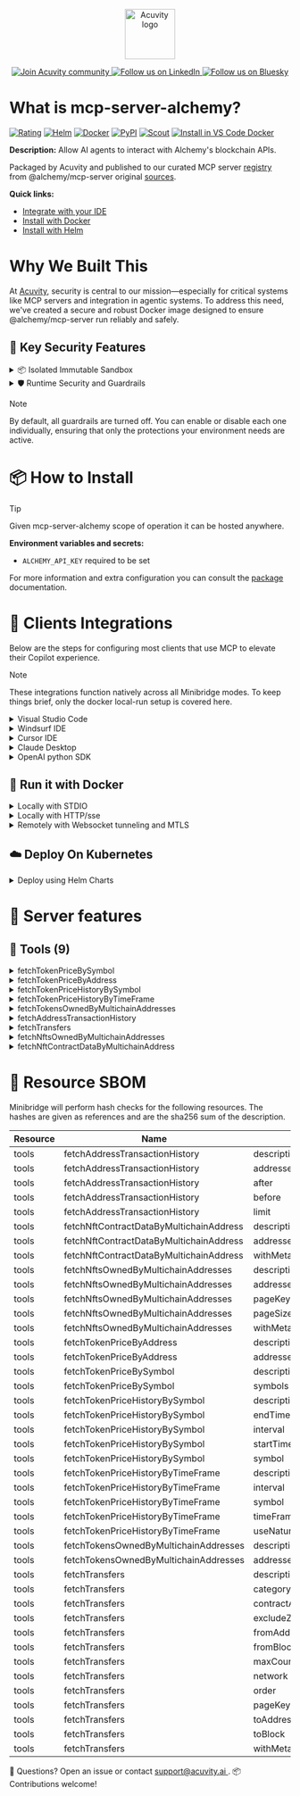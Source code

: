 <p align="center">
  <a href="https://acuvity.ai">
    <picture>
      <img src="https://mma.prnewswire.com/media/2544052/Acuvity__Logo.jpg" height="90" alt="Acuvity logo"/>
    </picture>
  </a>
</p>
<p align="center">
  <a href="https://discord.gg/BkU7fBkrNk">
    <img src="https://img.shields.io/badge/Acuvity-Join-7289DA?logo=discord&logoColor=fff" alt="Join Acuvity community" />
  </a>
<a href="https://www.linkedin.com/company/acuvity/">
    <img src="https://img.shields.io/badge/LinkedIn-Follow-7289DA" alt="Follow us on LinkedIn" />
  </a>
<a href="https://bsky.app/profile/acuvity.bsky.social">
    <img src="https://img.shields.io/badge/Bluesky-Follow-7289DA"?logo=bluesky&logoColor=fff" alt="Follow us on Bluesky" />
  </a>
</p>


# What is mcp-server-alchemy?

[![Rating](https://img.shields.io/badge/D-3775A9?label=Rating)](https://docs.anthropic.com/en/docs/build-with-claude/tool-use/implement-tool-use#best-practices-for-tool-definitions)
[![Helm](https://img.shields.io/badge/1.0.0-3775A9?logo=helm&label=Charts&logoColor=fff)](https://hub.docker.com/r/acuvity/mcp-server-alchemy/tags/)
[![Docker](https://img.shields.io/docker/image-size/acuvity/mcp-server-alchemy/0.1.5?logo=docker&logoColor=fff&label=0.1.5)](https://hub.docker.com/r/acuvity/mcp-server-alchemy)
[![PyPI](https://img.shields.io/badge/0.1.5-3775A9?logo=pypi&logoColor=fff&label=@alchemy/mcp-server)](https://github.com/alchemyplatform/alchemy-mcp-server)
[![Scout](https://img.shields.io/badge/Active-3775A9?logo=docker&logoColor=fff&label=Scout)](https://hub.docker.com/r/acuvity/mcp-server-alchemy/)
[![Install in VS Code Docker](https://img.shields.io/badge/VS_Code-One_click_install-0078d7?logo=githubcopilot)](https://insiders.vscode.dev/redirect/mcp/install?name=mcp-server-alchemy&config=%7B%22args%22%3A%5B%22run%22%2C%22-i%22%2C%22--rm%22%2C%22--read-only%22%2C%22-e%22%2C%22ALCHEMY_API_KEY%22%2C%22docker.io%2Facuvity%2Fmcp-server-alchemy%3A0.1.5%22%5D%2C%22command%22%3A%22docker%22%7D)

**Description:** Allow AI agents to interact with Alchemy's blockchain APIs.

Packaged by Acuvity and published to our curated MCP server [registry](https://mcp.acuvity.ai) from @alchemy/mcp-server original [sources](https://github.com/alchemyplatform/alchemy-mcp-server).

**Quick links:**

- [Integrate with your IDE](https://github.com/acuvity/mcp-servers-registry/blob/main/mcp-server-alchemy/docker/README.md#-clients-integrations)
- [Install with Docker](https://github.com/acuvity/mcp-servers-registry/tree/main/mcp-server-alchemy/docker/README.md#-run-it-with-docker)
- [Install with Helm](https://github.com/acuvity/mcp-servers-registry/tree/main/mcp-server-alchemy/charts/mcp-server-alchemy/README.md#how-to-install)

# Why We Built This

At [Acuvity](https://acuvity.ai), security is central to our mission—especially for critical systems like MCP servers and integration in agentic systems.
To address this need, we've created a secure and robust Docker image designed to ensure @alchemy/mcp-server run reliably and safely.

## 🔐 Key Security Features

<details>
<summary>📦 Isolated Immutable Sandbox </summary>

- **Isolated Execution**: All tools run within secure, containerized sandboxes to enforce process isolation and prevent lateral movement.
- **Non-root by Default**: Enforces least-privilege principles, minimizing the impact of potential security breaches.
- **Read-only Filesystem**: Ensures runtime immutability, preventing unauthorized modification.
- **Version Pinning**: Guarantees consistency and reproducibility across deployments by locking tool and dependency versions.
- **CVE Scanning**: Continuously scans images for known vulnerabilities using [Docker Scout](https://docs.docker.com/scout/) to support proactive mitigation.
- **SBOM & Provenance**: Delivers full supply chain transparency by embedding metadata and traceable build information."
</details>

<details>
<summary>🛡️ Runtime Security and Guardrails</summary>

**Minibridge Integration**: [Minibridge](https://github.com/acuvity/minibridge) establishes secure Agent-to-MCP connectivity, supports Rego/HTTP-based policy enforcement 🕵️, and simplifies orchestration.

The [ARC](https://github.com/acuvity/mcp-servers-registry/tree/main) container includes a [built-in Rego policy](https://github.com/acuvity/mcp-servers-registry/tree/main/mcp-server-alchemy/docker/policy.rego) that enables a set of runtime "guardrails"" to help enforce security, privacy, and correct usage of your services. Below is an overview of each guardrail provided.

### 🔒 Resource Integrity

**Mitigates MCP Rug Pull Attacks**

* **Goal:** Protect users from malicious tool description changes after initial approval, preventing post-installation manipulation or deception.
* **Mechanism:** Locks tool descriptions upon client approval and verifies their integrity before execution. Any modification to the description triggers a security violation, blocking unauthorized changes from server-side updates.

### 🛡️ Guardrails

#### Covert Instruction Detection

Monitors incoming requests for hidden or obfuscated directives that could alter policy behavior.

* **Goal:** Stop attackers from slipping unnoticed commands or payloads into otherwise harmless data.
* **Mechanism:** Applies a library of regex patterns and binary‐encoding checks to the full request body. If any pattern matches a known covert channel (e.g., steganographic markers, hidden HTML tags, escape-sequence tricks), the request is rejected.

#### Sensitive Pattern Detection

Block user-defined sensitive data patterns (credential paths, filesystem references).

* **Goal:** Block accidental or malicious inclusion of sensitive information that violates data-handling rules.
* **Mechanism:** Runs a curated set of regexes against all payloads and tool descriptions—matching patterns such as `.env` files, RSA key paths, directory traversal sequences.

#### Shadowing Pattern Detection

Detects and blocks "shadowing" attacks, where a malicious MCP server sneaks hidden directives into its own tool descriptions to hijack or override the behavior of other, trusted tools.

* **Goal:** Stop a rogue server from poisoning the agent’s logic by embedding instructions that alter how a different server’s tools operate (e.g., forcing all emails to go to an attacker’s address even when the user calls a separate `send_email` tool).
* **Mechanism:** During policy load, each tool description is scanned for cross‐tool override patterns—such as `<IMPORTANT>` sections referencing other tool names, hidden side‐effects, or directives that apply to a different server’s API. Any description that attempts to shadow or extend instructions for a tool outside its own namespace triggers a policy violation and is rejected.

#### Schema Misuse Prevention

Enforces strict adherence to MCP input schemas.

* **Goal:** Prevent malformed or unexpected fields from bypassing validations, causing runtime errors, or enabling injections.
* **Mechanism:** Compares each incoming JSON object against the declared schema (required properties, allowed keys, types). Any extra, missing, or mistyped field triggers an immediate policy violation.

#### Cross-Origin Tool Access

Controls whether tools may invoke tools or services from external origins.

* **Goal:** Prevent untrusted or out-of-scope services from being called.
* **Mechanism:** Examines tool invocation requests and outgoing calls, verifying each target against an allowlist of approved domains or service names. Calls to any non-approved origin are blocked.

#### Secrets Redaction

Automatically masks sensitive values so they never appear in logs or responses.

* **Goal:** Ensure that API keys, tokens, passwords, and other credentials cannot leak in plaintext.
* **Mechanism:** Scans every text output for known secret formats (e.g., AWS keys, GitHub PATs, JWTs). Matches are replaced with `[REDACTED]` before the response is sent or recorded.

These controls ensure robust runtime integrity, prevent unauthorized behavior, and provide a foundation for secure-by-design system operations.

### Enable guardrails

To activate guardrails in your Docker containers, define the `GUARDRAILS` environment variable with the protections you need. Available options:
- covert-instruction-detection
- sensitive-pattern-detection
- shadowing-pattern-detection
- schema-misuse-prevention
- cross-origin-tool-access
- secrets-redaction

For example adding:
- `-e GUARDRAILS="secrets-redaction covert-instruction-detection"`
to your docker arguments will enable the `secrets-redaction` and `covert-instruction-detection` guardrails.


## 🔒 Basic Authentication via Shared Secret

Provides a lightweight auth layer using a single shared token.

* **Mechanism:** Expects clients to send an `Authorization` header with the predefined secret.
* **Use Case:** Quickly lock down your endpoint in development or simple internal deployments—no complex OAuth/OIDC setup required.

To turn on Basic Authentication, add `BASIC_AUTH_SECRET` like:
- `-e BASIC_AUTH_SECRET="supersecret"`
to your docker arguments. This will enable the Basic Authentication check.

> While basic auth will protect against unauthorized access, you should use it only in controlled environment,
> rotate credentials frequently and **always** use TLS.

</details>

> [!NOTE]
> By default, all guardrails are turned off. You can enable or disable each one individually, ensuring that only the protections your environment needs are active.


# 📦 How to Install


> [!TIP]
> Given mcp-server-alchemy scope of operation it can be hosted anywhere.

**Environment variables and secrets:**
  - `ALCHEMY_API_KEY` required to be set

For more information and extra configuration you can consult the [package](https://github.com/alchemyplatform/alchemy-mcp-server) documentation.

# 🧰 Clients Integrations

Below are the steps for configuring most clients that use MCP to elevate their Copilot experience.

> [!NOTE]
> These integrations function natively across all Minibridge modes.
> To keep things brief, only the docker local-run setup is covered here.

<details>
<summary>Visual Studio Code</summary>

To get started immediately, you can use the "one-click" link below:

[![Install in VS Code Docker](https://img.shields.io/badge/VS_Code-One_click_install-0078d7?logo=githubcopilot)](https://insiders.vscode.dev/redirect/mcp/install?name=mcp-server-alchemy&config=%7B%22args%22%3A%5B%22run%22%2C%22-i%22%2C%22--rm%22%2C%22--read-only%22%2C%22-e%22%2C%22ALCHEMY_API_KEY%22%2C%22docker.io%2Facuvity%2Fmcp-server-alchemy%3A0.1.5%22%5D%2C%22command%22%3A%22docker%22%7D)

## Global scope

Press `ctrl + shift + p` and type `Preferences: Open User Settings JSON` to add the following section:

```json
{
  "mcp": {
    "servers": {
      "acuvity-mcp-server-alchemy": {
        "env": {
          "ALCHEMY_API_KEY": "TO_BE_SET"
        },
        "command": "docker",
        "args": [
          "run",
          "-i",
          "--rm",
          "--read-only",
          "-e",
          "ALCHEMY_API_KEY",
          "docker.io/acuvity/mcp-server-alchemy:0.1.5"
        ]
      }
    }
  }
}
```

## Workspace scope

In your workspace create a file called `.vscode/mcp.json` and add the following section:

```json
{
  "servers": {
    "acuvity-mcp-server-alchemy": {
      "env": {
        "ALCHEMY_API_KEY": "TO_BE_SET"
      },
      "command": "docker",
      "args": [
        "run",
        "-i",
        "--rm",
        "--read-only",
        "-e",
        "ALCHEMY_API_KEY",
        "docker.io/acuvity/mcp-server-alchemy:0.1.5"
      ]
    }
  }
}
```

> To pass secrets you should use the `promptString` input type described in the [Visual Studio Code documentation](https://code.visualstudio.com/docs/copilot/chat/mcp-servers).

</details>

<details>
<summary>Windsurf IDE</summary>

In `~/.codeium/windsurf/mcp_config.json` add the following section:

```json
{
  "mcpServers": {
    "acuvity-mcp-server-alchemy": {
      "env": {
        "ALCHEMY_API_KEY": "TO_BE_SET"
      },
      "command": "docker",
      "args": [
        "run",
        "-i",
        "--rm",
        "--read-only",
        "-e",
        "ALCHEMY_API_KEY",
        "docker.io/acuvity/mcp-server-alchemy:0.1.5"
      ]
    }
  }
}
```

See [Windsurf documentation](https://docs.windsurf.com/windsurf/mcp) for more info.

</details>

<details>
<summary>Cursor IDE</summary>

Add the following JSON block to your mcp configuration file:
- `~/.cursor/mcp.json` for global scope
- `.cursor/mcp.json` for project scope

```json
{
  "mcpServers": {
    "acuvity-mcp-server-alchemy": {
      "env": {
        "ALCHEMY_API_KEY": "TO_BE_SET"
      },
      "command": "docker",
      "args": [
        "run",
        "-i",
        "--rm",
        "--read-only",
        "-e",
        "ALCHEMY_API_KEY",
        "docker.io/acuvity/mcp-server-alchemy:0.1.5"
      ]
    }
  }
}
```

See [cursor documentation](https://docs.cursor.com/context/model-context-protocol) for more information.

</details>
<details>

<summary>Claude Desktop</summary>

In the `claude_desktop_config.json` configuration file add the following section:

```json
{
  "mcpServers": {
    "acuvity-mcp-server-alchemy": {
      "env": {
        "ALCHEMY_API_KEY": "TO_BE_SET"
      },
      "command": "docker",
      "args": [
        "run",
        "-i",
        "--rm",
        "--read-only",
        "-e",
        "ALCHEMY_API_KEY",
        "docker.io/acuvity/mcp-server-alchemy:0.1.5"
      ]
    }
  }
}
```

See [Anthropic documentation](https://docs.anthropic.com/en/docs/agents-and-tools/mcp) for more information.
</details>

<details>
<summary>OpenAI python SDK</summary>

## Running locally

```python
async with MCPServerStdio(
    params={
        "env": {"ALCHEMY_API_KEY":"TO_BE_SET"},
        "command": "docker",
        "args": ["run","-i","--rm","--read-only","-e","ALCHEMY_API_KEY","docker.io/acuvity/mcp-server-alchemy:0.1.5"]
    }
) as server:
    tools = await server.list_tools()
```

## Running remotely

```python
async with MCPServerSse(
    params={
        "url": "http://<ip>:<port>/sse",
    }
) as server:
    tools = await server.list_tools()
```

See [OpenAI Agents SDK docs](https://openai.github.io/openai-agents-python/mcp/) for more info.

</details>

## 🐳 Run it with Docker

<details>
<summary>Locally with STDIO</summary>

In your client configuration set:

- command: `docker`
- arguments: `run -i --rm --read-only -e ALCHEMY_API_KEY docker.io/acuvity/mcp-server-alchemy:0.1.5`

</details>

<details>
<summary>Locally with HTTP/sse</summary>

Simply run as:

```console
docker run -it -p 8000:8000 --rm --read-only -e ALCHEMY_API_KEY docker.io/acuvity/mcp-server-alchemy:0.1.5
```

Then on your application/client, you can configure to use it like:

```json
{
  "mcpServers": {
    "acuvity-mcp-server-alchemy": {
      "url": "http://localhost:8000/sse"
    }
  }
}
```

You might have to use different ports for different tools.

</details>

<details>
<summary>Remotely with Websocket tunneling and MTLS </summary>

> This section assume you are familiar with TLS and certificates and will require:
> - a server certificate with proper DNS/IP field matching your tool deployment.
> - a client-ca used to sign client certificates

1. Start the server in `backend` mode
 - add an environment variable like `-e MINIBRIDGE_MODE=backend`
 - add the TLS certificates (recommended) through a volume let's say `/certs` ex (`-v $PWD/certs:/certs`)
 - instruct minibridge to use those certs with
   - `-e MINIBRIDGE_TLS_SERVER_CERT=/certs/server-cert.pem`
   - `-e MINIBRIDGE_TLS_SERVER_KEY=/certs/server-key.pem`
   - `-e MINIBRIDGE_TLS_SERVER_KEY_PASS=optional`
   - `-e MINIBRIDGE_TLS_SERVER_CLIENT_CA=/certs/client-ca.pem`

2. Start `minibridge` locally in frontend mode:
  - Get [minibridge](https://github.com/acuvity/minibridge) binary for your OS.

In your client configuration, Minibridge works like any other STDIO command.

Example for Claude Desktop:

```json
{
  "mcpServers": {
    "acuvity-mcp-server-alchemy": {
      "command": "minibridge",
      "args": ["frontend", "--backend", "wss://<remote-url>:8000/ws", "--tls-client-backend-ca", "/path/to/ca/that/signed/the/server-cert.pem/ca.pem", "--tls-client-cert", "/path/to/client-cert.pem", "--tls-client-key", "/path/to/client-key.pem"]
    }
  }
}
```

That's it.

Minibridge offers a host of additional features. For step-by-step guidance, please visit the wiki. And if anything’s unclear, don’t hesitate to reach out!

</details>

## ☁️ Deploy On Kubernetes

<details>
<summary>Deploy using Helm Charts</summary>

### Chart settings requirements

This chart requires some mandatory information to be installed.

**Mandatory Secrets**:
  - `ALCHEMY_API_KEY` secret to be set as secrets.ALCHEMY_API_KEY either by `.value` or from existing with `.valueFrom`

### How to install

You can inspect the chart `README`:

```console
helm show readme oci://docker.io/acuvity/mcp-server-alchemy --version 1.0.0
````

You can inspect the values that you can configure:

```console
helm show values oci://docker.io/acuvity/mcp-server-alchemy --version 1.0.0
````

Install with helm

```console
helm install mcp-server-alchemy oci://docker.io/acuvity/mcp-server-alchemy --version 1.0.0
```

From there your MCP server mcp-server-alchemy will be reachable by default through `http/sse` from inside the cluster using the Kubernetes Service `mcp-server-alchemy` on port `8000` by default. You can change that by looking at the `service` section of the `values.yaml` file.

### How to Monitor

The deployment will create a Kubernetes service with a `healthPort`, that is used for liveness probes and readiness probes. This health port can also be used by the monitoring stack of your choice and exposes metrics under the `/metrics` path.

See full charts [Readme](https://github.com/acuvity/mcp-servers-registry/tree/main/mcp-server-alchemy/charts/mcp-server-alchemy/README.md) for more details about settings and runtime security including guardrails activation.

</details>

# 🧠 Server features

## 🧰 Tools (9)
<details>
<summary>fetchTokenPriceBySymbol</summary>

**Description**:

```
Not set, but really should be.
```

**Parameter**:

| Name | Type | Description | Required? |
|-----------|------|-------------|-----------|
| symbols | array | A list of blockchaintoken symbols to query. e.g. ["BTC", "ETH"] | Yes
</details>
<details>
<summary>fetchTokenPriceByAddress</summary>

**Description**:

```
Not set, but really should be.
```

**Parameter**:

| Name | Type | Description | Required? |
|-----------|------|-------------|-----------|
| addresses | array | A list of token contract address and network pairs | Yes
</details>
<details>
<summary>fetchTokenPriceHistoryBySymbol</summary>

**Description**:

```
Not set, but really should be.
```

**Parameter**:

| Name | Type | Description | Required? |
|-----------|------|-------------|-----------|
| endTime | string | The end time date to query. e.g. "2021-01-01" | Yes
| interval | string | The interval to query. e.g. "1d" or "1h" | Yes
| startTime | string | The start time date to query. e.g. "2021-01-01" | Yes
| symbol | string | The token symbol to query. e.g. "BTC" or "ETH" | Yes
</details>
<details>
<summary>fetchTokenPriceHistoryByTimeFrame</summary>

**Description**:

```
Not set, but really should be.
```

**Parameter**:

| Name | Type | Description | Required? |
|-----------|------|-------------|-----------|
| interval | string | The interval to query. e.g. "1d" or "1h" | No
| symbol | string | The token symbol to query. e.g. "BTC" or "ETH" | Yes
| timeFrame | string | Time frame like "last-week", "past-7d", "ytd", "last-month", etc. or use natural language like "last week" | Yes
| useNaturalLanguageProcessing | boolean | If true, will interpret timeFrame as natural language | No
</details>
<details>
<summary>fetchTokensOwnedByMultichainAddresses</summary>

**Description**:

```
Not set, but really should be.
```

**Parameter**:

| Name | Type | Description | Required? |
|-----------|------|-------------|-----------|
| addresses | array | A list of wallet address and network pairs | Yes
</details>
<details>
<summary>fetchAddressTransactionHistory</summary>

**Description**:

```
Not set, but really should be.
```

**Parameter**:

| Name | Type | Description | Required? |
|-----------|------|-------------|-----------|
| addresses | array | A list of wallet address and network pairs | Yes
| after | string | The cursor that points to the next set of results. Use this to paginate through the results. | No
| before | string | The cursor that points to the previous set of results. Use this to paginate through the results. | No
| limit | number | The number of results to return. Default is 25. Max is 100 | No
</details>
<details>
<summary>fetchTransfers</summary>

**Description**:

```
Not set, but really should be.
```

**Parameter**:

| Name | Type | Description | Required? |
|-----------|------|-------------|-----------|
| category | array | The category of transfers to query. e.g. "external" or "internal" | No
| contractAddresses | array | The contract addresses to query. e.g. ["0x1234567890123456789012345678901234567890"] | No
| excludeZeroValue | boolean | Whether to exclude zero value transfers. | No
| fromAddress | string | The wallet address to query the transfer was sent from. | No
| fromBlock | string | The block number to start the search from. e.g. "1234567890". Inclusive from block (hex string, int, latest, or indexed). | No
| maxCount | string | The maximum number of results to return. e.g. "0x3E8". | No
| network | string | The blockchain network to query. e.g. "eth-mainnet" or "base-mainnet"). | No
| order | string | The order of the results. e.g. "asc" or "desc". | No
| pageKey | string | The cursor to start the search from. Use this to paginate through the results. | No
| toAddress | string | The wallet address to query the transfer was sent to. | No
| toBlock | string | The block number to end the search at. e.g. "1234567890". Inclusive to block (hex string, int, latest, or indexed). | No
| withMetadata | boolean | Whether to include metadata in the results. | No
</details>
<details>
<summary>fetchNftsOwnedByMultichainAddresses</summary>

**Description**:

```
Not set, but really should be.
```

**Parameter**:

| Name | Type | Description | Required? |
|-----------|------|-------------|-----------|
| addresses | array | A list of wallet address and network pairs | Yes
| pageKey | string | The cursor to start the search from. Use this to paginate through the results. | No
| pageSize | number | The number of results to return. Default is 100. Max is 100 | No
| withMetadata | boolean | Whether to include metadata in the results. | No
</details>
<details>
<summary>fetchNftContractDataByMultichainAddress</summary>

**Description**:

```
Not set, but really should be.
```

**Parameter**:

| Name | Type | Description | Required? |
|-----------|------|-------------|-----------|
| addresses | array | A list of wallet address and network pairs | Yes
| withMetadata | boolean | Whether to include metadata in the results. | No
</details>


# 🔐 Resource SBOM

Minibridge will perform hash checks for the following resources. The hashes are given as references and are the sha256 sum of the description.

| Resource | Name | Parameter | Hash |
|-----------|------|------|------|
| tools | fetchAddressTransactionHistory | description | e3b0c44298fc1c149afbf4c8996fb92427ae41e4649b934ca495991b7852b855 |
| tools | fetchAddressTransactionHistory | addresses | ffb1468960a5dc4e5e179e77288966e4090bccf5070bf10bf00dac33f2279470 |
| tools | fetchAddressTransactionHistory | after | 332fb2a08aab21ea70084f57a0d1dfd49e2909badb31ce9c63c86b3a6dede3b7 |
| tools | fetchAddressTransactionHistory | before | 7d975e5bd496dd9d104c737c11557334d5c682bb978bc11ed83af9321f19f6d4 |
| tools | fetchAddressTransactionHistory | limit | 2a8dba3b21367d1cebfaf2d5a8e7d3f4e074231968409a0fb64d1a0fdee3708a |
| tools | fetchNftContractDataByMultichainAddress | description | e3b0c44298fc1c149afbf4c8996fb92427ae41e4649b934ca495991b7852b855 |
| tools | fetchNftContractDataByMultichainAddress | addresses | ffb1468960a5dc4e5e179e77288966e4090bccf5070bf10bf00dac33f2279470 |
| tools | fetchNftContractDataByMultichainAddress | withMetadata | b005bb2155f81ff5cb94586554413e02ec9a5242e5e59955f94e71336db8c5bf |
| tools | fetchNftsOwnedByMultichainAddresses | description | e3b0c44298fc1c149afbf4c8996fb92427ae41e4649b934ca495991b7852b855 |
| tools | fetchNftsOwnedByMultichainAddresses | addresses | ffb1468960a5dc4e5e179e77288966e4090bccf5070bf10bf00dac33f2279470 |
| tools | fetchNftsOwnedByMultichainAddresses | pageKey | 99eb158dfedabe6d368c59e1fa276740ed05bb4cb326adc0f58de26afacff835 |
| tools | fetchNftsOwnedByMultichainAddresses | pageSize | e1e67f699b4229489229b57cd8151687d97ef9bdd94e95c08b0e10eb65f27a4b |
| tools | fetchNftsOwnedByMultichainAddresses | withMetadata | b005bb2155f81ff5cb94586554413e02ec9a5242e5e59955f94e71336db8c5bf |
| tools | fetchTokenPriceByAddress | description | e3b0c44298fc1c149afbf4c8996fb92427ae41e4649b934ca495991b7852b855 |
| tools | fetchTokenPriceByAddress | addresses | bc83961898ddc3af6dd87e2560d542e18ed07a18fa787019e364430e14348522 |
| tools | fetchTokenPriceBySymbol | description | e3b0c44298fc1c149afbf4c8996fb92427ae41e4649b934ca495991b7852b855 |
| tools | fetchTokenPriceBySymbol | symbols | defb27c7dced62fb5cbc152cb032282bc64f7662279ac50b8eef0824f6e61c50 |
| tools | fetchTokenPriceHistoryBySymbol | description | e3b0c44298fc1c149afbf4c8996fb92427ae41e4649b934ca495991b7852b855 |
| tools | fetchTokenPriceHistoryBySymbol | endTime | 15b20314c7558f855f90f5092d9d38865a9d0776171f2b60b9d913e652f07466 |
| tools | fetchTokenPriceHistoryBySymbol | interval | 018622c498bd4a52f0b56608e0af5cbced71a31a489623a6825546114609d715 |
| tools | fetchTokenPriceHistoryBySymbol | startTime | 94efa83a7b669611814e18ffb7d048350fa474c1ad986e821f9b210cc488068e |
| tools | fetchTokenPriceHistoryBySymbol | symbol | 0a9dd337d589f4491b42460704b4d9bf48fc8524132ddb42f5d0b43d55f2cada |
| tools | fetchTokenPriceHistoryByTimeFrame | description | e3b0c44298fc1c149afbf4c8996fb92427ae41e4649b934ca495991b7852b855 |
| tools | fetchTokenPriceHistoryByTimeFrame | interval | 018622c498bd4a52f0b56608e0af5cbced71a31a489623a6825546114609d715 |
| tools | fetchTokenPriceHistoryByTimeFrame | symbol | 0a9dd337d589f4491b42460704b4d9bf48fc8524132ddb42f5d0b43d55f2cada |
| tools | fetchTokenPriceHistoryByTimeFrame | timeFrame | 83c2fd11cf4829f292af53322ff9c106aaef9fe388bf39d8afbb11a96615c2cf |
| tools | fetchTokenPriceHistoryByTimeFrame | useNaturalLanguageProcessing | 7899970690c2fd724b551bf07cf0f4820d7dfb1141dc16721753eda1bee3121c |
| tools | fetchTokensOwnedByMultichainAddresses | description | e3b0c44298fc1c149afbf4c8996fb92427ae41e4649b934ca495991b7852b855 |
| tools | fetchTokensOwnedByMultichainAddresses | addresses | ffb1468960a5dc4e5e179e77288966e4090bccf5070bf10bf00dac33f2279470 |
| tools | fetchTransfers | description | e3b0c44298fc1c149afbf4c8996fb92427ae41e4649b934ca495991b7852b855 |
| tools | fetchTransfers | category | 6392365e8eb006e512cfe91ee18e6a02ef06c9e19e49f420fae89eb4119162d4 |
| tools | fetchTransfers | contractAddresses | 26aa6eb5810220ae088cf358927089424a2f3ad79afe205d484e3924fd45a003 |
| tools | fetchTransfers | excludeZeroValue | 9f3f3af005fea41940a7652153cb239582b5b2e96333158cf77325205e3fac72 |
| tools | fetchTransfers | fromAddress | f3efec745b105dd3d2d0604a2fbfd44c3c08de692ac18881ee31057a826050aa |
| tools | fetchTransfers | fromBlock | 0171503765cdc1a2f902df7eb866e3ce5beccb60dbfac8de34e393cf2786e9dd |
| tools | fetchTransfers | maxCount | 1c8e5b0dc0117df6cf2f0a1509b3158359ee9b076d7e682dc0ac26cc6cd3307c |
| tools | fetchTransfers | network | d5e822cf1e35214144754a47848071154c9b793d9b9e3d8cbb6140561146e614 |
| tools | fetchTransfers | order | 288fcdfe8607472d14c280cd0ee063e6d0c5001772a284475c798b0b37ab72d5 |
| tools | fetchTransfers | pageKey | 99eb158dfedabe6d368c59e1fa276740ed05bb4cb326adc0f58de26afacff835 |
| tools | fetchTransfers | toAddress | 672b017d0fdbb0d4c966d5db0b458dc94b0ed7c89508340390fb87bcac52c82d |
| tools | fetchTransfers | toBlock | 7a9f3e18c913dd037adcb7fb8335834af846d975a51a895434247f25a269bb71 |
| tools | fetchTransfers | withMetadata | b005bb2155f81ff5cb94586554413e02ec9a5242e5e59955f94e71336db8c5bf |


💬 Questions? Open an issue or contact [ support@acuvity.ai ](mailto:support@acuvity.ai).
📦 Contributions welcome!
